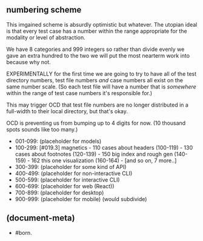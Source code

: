 ## numbering scheme

This imgained scheme is absurdly optimistic but whatever. The utopian
ideal is that every test case has a number within the range appropriate
for the modality or level of abstraction.

We have 8 categories and 999 integers so rather than divide evenly we
gave an extra hundred to the two we will put the most nearterm work into
because why not.

EXPERIMENTALLY for the first time we are going to try to have all of the
test directory numbers, test file numbers *and* case numbers all exist on
the same number scale. (So each test file will have a number that is
*somewhere* within the range of test case numbers it's responsible for.)

This may trigger OCD that test file numbers are no longer distributed in
a full-width to their local directory, but that's okay.

OCD is preventing us from bumping up to 4 digits for now. (10 thousand
spots sounds like too many.)

  - 001-099:  (placeholder for models)
  - 100-299:  [#019.3] magnetics
              - 110 cases about headers (100-119)
              - 130 cases about footnotes (120-139)
              - 150 big index and rough gen (140-159)
              - 162 this one visualization (160-164)
              - [and so on, 7 more..]
  - 300-399:  (placeholder for some kind of API)
  - 400-499:  (placeholder for non-interactive CLI)
  - 500-599:  (placeholder for interactive CLI)
  - 600-699:  (placeholder for web (React))
  - 700-899:  (placeholder for desktop)
  - 900-999:  (placeholder for mobile) (would subdivide)




## (document-meta)

  - #born.
